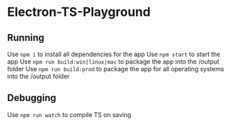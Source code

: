 # Electron-TS-Playground

## Running

Use `npm i` to install all dependencies for the app
Use `npm start` to start the app
Use `npm run build:win|linux|mac` to package the app into the /output folder
Use `npm run build:prod` to package the app for all operating systems into the /output folder

## Debugging

Use `npm run watch` to compile TS on saving
